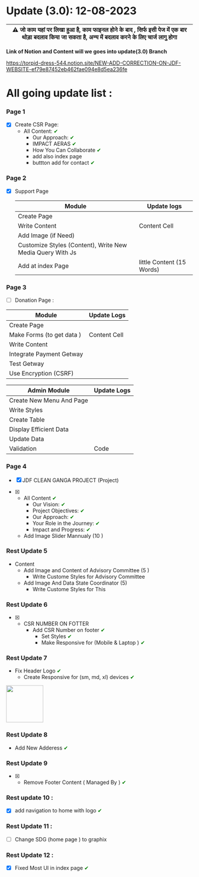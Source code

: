 # Update (3.0): 12-08-2023
 | :warning: जो काम यहां पर लिखा हुआ है, काम फाइनल होने के बाद , सिर्फ इसी पेज में एक बार थोड़ा बदलाव किया जा सकता है, अन्य में बदलाव करने के लिए चार्ज लागु होगा |
| --- |


**Link of Notion and Content will we goes into update(3.0) Branch**

https://torpid-dress-544.notion.site/NEW-ADD-CORRECTION-ON-JDF-WEBSITE-ef79e87452eb462fae094e8d5ea236fe

# All going update list :
 ### Page 1
 - [x] Create CSR Page:
   * All Content: <span style="color:green;">&#10004;</span>
       * Our Approach: <span style="color:green;">&#10004;</span>
       * IMPACT AERAS <span style="color:green;">&#10004;</span>
       * How You Can Collaborate <span style="color:green;">&#10004;</span>
       * add also index page
       * buttton add for contact <span style="color:green;">&#10004;</span>
       

### Page 2
 - [x] Support Page
       
    Module   | Update logs
   ------------- | -------------
   Create Page   | 
   Write Content | Content Cell
   Add Image (if Need) |
   Customize Styles (Content), Write New Media Query With Js |
   Add at index Page | little Content (15 Words) 
 


### Page 3  
 - [ ] Donation Page :

Module  | Update Logs
------------- | -------------
Create Page    | 
 Make Forms (to get data )  | Content Cell
 Write Content |  
 Integrate Payment Getway | 
 Test Getway | 
 Use Encryption (CSRF) |  
 
 Admin Module| Update Logs
 ------------ | ----------
 Create New Menu And Page | 
 Write Styles | 
 Create Table | 
 Display Efficient Data | 
 Update Data | 
 Validation | Code 
 

### Page 4
 - [x] JDF CLEAN GANGA PROJECT (Project) 

 - [x] * All Content <span style="color:green;">&#10004;</span>
     * Our Vision: <span style="color:green;">&#10004;</span>
     * Project Objectives: <span style="color:green;">&#10004;</span>
     * Our Approach: <span style="color:green;">&#10004;</span>
     * Your Role in the Journey: <span style="color:green;">&#10004;</span>
     * Impact and Progress: <span style="color:green;">&#10004;</span>
   * Add Image Slider Mannualy (10 )

       
### Rest Update 5
   * Content
       * Add Image and Content of Advisory Committee (5 )
          * Write Custome Styles for Advisory Committee
        * Add Image And Data State Coordinator (5)
           * Write Custome Styles for This

### Rest Update 6
- [x] * CSR NUMBER ON FOTTER
    * Add CSR Number on footer <span style="color:green;">&#10004;</span>
       * Set Styles <span style="color:green;">&#10004;</span>
       * Make Responsive for (Mobile & Laptop ) <span style="color:green;">&#10004;</span>

### Rest Update 7 
 * Fix Header Logo <span style="color:green;">&#10004;</span>
   * Create Responsive for (sm, md, xl) devices <span style="color:green;">&#10004;</span>
<img src="https://github.com/getsettalk/update/assets/49394996/c812b0d9-2efd-49f2-98aa-6cc04a94c604" width="100" />


 
### Rest Update 8 
 * Add New Adderess <span style="color:green;">&#10004;</span>

### Rest Update 9 
  - [x] * Remove Footer Content ( Managed By ) <span style="color:green;">&#10004;</span>

### Rest update 10 :
- [x] add navigation to home with logo <span style="color:green;">&#10004;</span>

### Rest Update 11 :
 - [ ] Change SDG (home page ) to graphix

### Rest Update 12 :
 - [x] Fixed Most UI in index page   <span style="color:green;">&#10004;</span>
